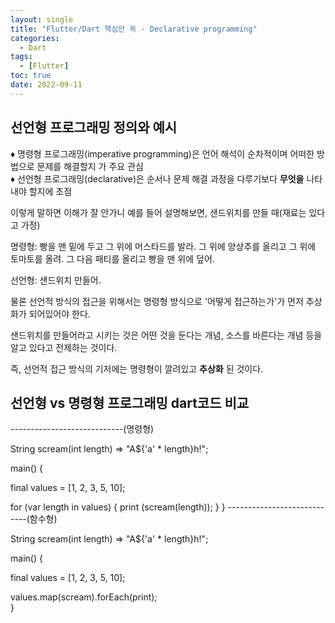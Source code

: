 ```yaml
---
layout: single
title: "Flutter/Dart 핵심만 쏙 - Declarative programming"
categories:
  - Dart
tags:
  - [Flutter]
toc: true
date: 2022-09-11
---
```


## 선언형 프로그래밍 정의와 예시

♦ 명령형 프로그래밍(imperative programming)은 언어 해석이 순차적이며 어떠한 방법으로 문제를 해결할지 가 주요 관심<br/>
♦ 선언형 프로그래밍(declarative)은 순서나 문제 해결 과정을 다루기보다 **무엇을** 나타내야 할지에 초점<br/>

이렇게 말하면 이해가 잘 안가니 예를 들어 설명해보면, 샌드위치를 만들 때(재료는 있다고 가정)<br/>

명령형: 빵을 맨 밑에 두고 그 위에 머스타드를 발라. 그 위에 양상추를 올리고 그 위에 토마토를 올려. 그 다음 패티를 올리고 빵을 맨 위에 덮어.<br/>

선언형: 샌드위치 만들어.

물론 선언적 방식의 접근을 위해서는 명령형 방식으로 '어떻게 접근하는가'가 먼저 추상화가 되어있어야 한다.<br/>

샌드위치를 만들어라고 시키는 것은 어떤 것을 둔다는 개념, 소스를 바른다는 개념 등을 알고 있다고 전제하는 것이다.<br/>

즉, 선언적 접근 방식의 기저에는 명령형이 깔려있고 **추상화** 된 것이다.

## 선언형 vs 명령형 프로그래밍 dart코드 비교

----------------------------(명령형)

String scream(int length) => "A${'a' * length}h!";

main() {

  final values = [1, 2, 3, 5, 10];
  
  for (var length in values) 
  { 
    print (scream(length));
  }
}
----------------------------(함수형)

String scream(int length) => "A${'a' * length}h!";

main() {

  final values = [1, 2, 3, 5, 10];
  
  values.map(scream).forEach(print);  
}
